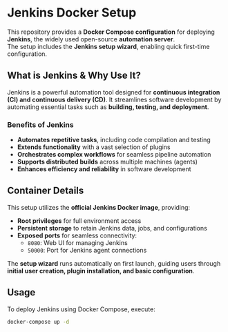 # Jenkins Docker Setup

This repository provides a **Docker Compose configuration** for deploying **Jenkins**, the widely used open-source **automation server**.  
The setup includes the **Jenkins setup wizard**, enabling quick first-time configuration.

## What is Jenkins & Why Use It?

Jenkins is a powerful automation tool designed for **continuous integration (CI) and continuous delivery (CD)**. It streamlines software development by automating essential tasks such as **building, testing, and deployment**.

### Benefits of Jenkins
- **Automates repetitive tasks**, including code compilation and testing
- **Extends functionality** with a vast selection of plugins
- **Orchestrates complex workflows** for seamless pipeline automation
- **Supports distributed builds** across multiple machines (agents)
- **Enhances efficiency and reliability** in software development

## Container Details
This setup utilizes the **official Jenkins Docker image**, providing:
- **Root privileges** for full environment access
- **Persistent storage** to retain Jenkins data, jobs, and configurations
- **Exposed ports** for seamless connectivity:
  - `8080`: Web UI for managing Jenkins
  - `50000`: Port for Jenkins agent connections

The **setup wizard** runs automatically on first launch, guiding users through **initial user creation, plugin installation, and basic configuration**.

## Usage
To deploy Jenkins using Docker Compose, execute:
```sh
docker-compose up -d